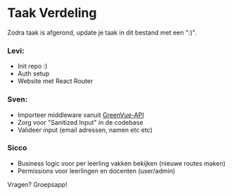 # Taak Verdeling

Zodra taak is afgerond, update je taak in dit bestand met een ":)".

### Levi: 
- Init repo :)
- Auth setup
- Website met React Router
  
### Sven: 
- Importeer middleware vanuit [GreenVue-API](https://github.com/MonkyMars/GreenVue-API/blob/main/internal/api/router.go)
- Zorg voor "Sanitized Input" in de codebase
- Valideer input (email adressen, namen etc etc)

### Sicco
- Business logic voor per leerling vakken bekijken (nieuwe routes maken)
- Permissions voor leerlingen en docenten (user/admin)

Vragen? Groepsapp!
